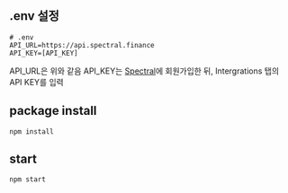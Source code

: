## .env 설정

```shell
# .env
API_URL=https://api.spectral.finance
API_KEY=[API_KEY]
```

API_URL은 위와 같음
API_KEY는 [Spectral](https://www.spectral.finance/)에 회원가입한 뒤, Intergrations 탭의 API KEY를 입력

## package install

```shell
npm install
```

## start

```shell
npm start
```
